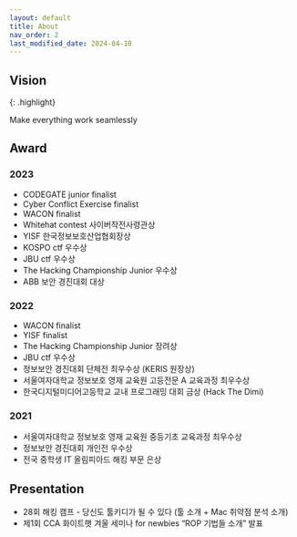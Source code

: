 ```yaml
---
layout: default
title: About
nav_order: 2
last_modified_date: 2024-04-10
---
```


## Vision

{: .highlight}

Make everything work seamlessly

## Award

### 2023

- CODEGATE junior finalist
- Cyber Conflict Exercise finalist
- WACON finalist
- Whitehat contest 사이버작전사령관상
- YISF 한국정보보호산업협회장상
- KOSPO ctf 우수상
- JBU ctf 우수상
- The Hacking Championship Junior 우수상
- ABB 보안 경진대회 대상

### 2022

- WACON finalist
- YISF finalist
- The Hacking Championship Junior 장려상
- JBU ctf 우수상
- 정보보안 경진대회 단체전 최우수상 (KERIS 원장상)
- 서울여자대학교 정보보호 영재 교육원 고등전문 A 교육과정 최우수상
- 한국디지털미디어고등학교 교내 프로그래밍 대회 금상 (Hack The Dimi)

### 2021

- 서울여자대학교 정보보호 영재 교육원 중등기초 교육과정 최우수상
- 정보보안 경진대회 개인전 우수상
- 전국 중학생 IT 올림피아드 해킹 부문 은상

## Presentation

- 28회 해킹 캠프 - 당신도 툴키디가 될 수 있다 (툴 소개 + Mac 취약점 분석 소개)
- 제1회 CCA 화이트햇 겨울 세미나 for newbies “ROP 기법들 소개” 발표
